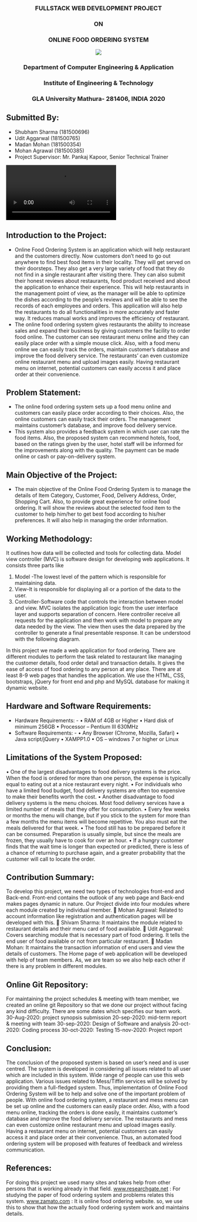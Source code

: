 
<h3 align="center">FULLSTACK WEB DEVELOPMENT PROJECT </h3>
<h3 align="center"> ON </h3>
<h3 align="center">ONLINE FOOD ORDERING SYSTEM</h3>
<p align="center"> <img src="https://upload.wikimedia.org/wikipedia/en/4/42/GLA_University_logo.png" /></p>

<h3 align="center">Department of Computer Engineering & Application</h3>
<h3 align="center">Institute of Engineering & Technology</h3>
<h3 align="center">GLA University
Mathura- 281406, INDIA
2020 </h3>

## Submitted By:
- Shubham Sharma (181500696)            
- Udit Aggarwal (181500765)
- Madan Mohan (181500354)                
- Mohan Agrawal (181500385) 
- Project Supervisor: Mr. Pankaj Kapoor, Senior Technical Trainer

<video src="./video/food.mp4"> </video>
## Introduction to the Project:
- Online Food Ordering System is an application which will help restaurant and the customers directly. Now customers don’t need to go out anywhere to find best food items in their locality. They will get served on their doorsteps. They also get a very large variety of food that they do not find in a single restaurant after visiting there. They can also submit their honest reviews about restaurants, food product received and about the application to enhance their experience.
This will help restaurants in the management point of view, as the manager will be able to optimize the dishes according to the people’s reviews and will be able to see the records of each employees and orders. This application will also help the restaurants to do all functionalities in more accurately and faster way. It reduces manual works and improves the efficiency of restaurant.
- The online food ordering system gives restaurants the ability to increase sales and expand their business by giving customers the facility to order food online. The customer can see restaurant menu online and they can easily place order with a simple mouse click. Also, with a food menu online we can easily track the orders, maintain customer’s database and improve the food delivery service. The restaurants’ can even customize online restaurant menu and upload images easily. Having restaurant menu on internet, potential customers can easily access it and place order at their convenience.

## Problem Statement:

- The online food ordering system sets up a food menu online and customers can easily place order according to their choices. Also, the online customers can easily track their orders. The management maintains customer’s database, and improve food delivery service.
- This system also provides a feedback system in which user can rate the food items. Also, the proposed system can recommend hotels, food, based on the ratings given by the user, hotel staff will be informed for the improvements along with the quality. The payment can be made online or cash or pay-on-delivery system.

## Main Objective of the Project:

- The main objective of the Online Food Ordering System is to manage the details of Item Category, Customer, Food, Delivery Address, Order, Shopping Cart. Also, to provide great experience for online food ordering. It will show the reviews about the selected food item to the customer to help him/her to get best food according to his/her preferences. It will also help in managing the order information.

## Working Methodology:
It outlines how data will be collected and tools for collecting data. Model view controller (MVC) is software design for developing web applications. It consists three parts like
1. Model -The lowest level of the pattern which is responsible for maintaining data.
2. View-It is responsible for displaying all or a portion of the data to the user.
3. Controller-Software code that controls the interaction between model and view.
MVC isolates the application logic from the user interface layer and supports separation of concern. Here controller receive all requests for the application and then work with model to prepare any data needed by the view. The view then uses the data prepared by the controller to generate a final presentable response. It can be understood with the following diagram.

In this project we made a web application for food ordering. There are different modules to perform the task related to restaurant like managing the customer details, food order detail and transaction details. It gives the ease of access of food ordering to any person at any place. There are at least 8-9 web pages that handles the application. We use the HTML, CSS, bootstraps, jQuery for front end and php and MySQL database for making it dynamic website.

## Hardware and Software Requirements:
- Hardware Requirements: -
•	RAM of 4GB or Higher
•	Hard disk of minimum 256GB
•	Processor – Pentium III 630MHz
- Software Requirements: -
•	Any Browser (Chrome, Mozilla, Safari)
•	Java script/jQuery
•	XAMPP1.0
•	OS – windows 7 or higher or Linux

## Limitations of the System Proposed:

•	One of the largest disadvantages to food delivery systems is the price. When the food is ordered for more than one person, the expense is typically equal to eating out at a nice restaurant every night.
•	For individuals who have a limited food budget, food delivery systems are often too expensive to make their benefits worth the cost.
•	Another disadvantage to food delivery systems is the menu choices. Most food delivery services have a limited number of meals that they offer for consumption.
•	Every few weeks or months the menu will change, but if you stick to the system for more than a few months the menu items will become repetitive. You also must eat the meals delivered for that week.
•	The food still has to be prepared before it can be consumed. Preparation is usually simple, but since the meals are frozen, they usually have to cook for over an hour.
•	If a hungry customer finds that the wait time is longer than expected or predicted, there is less of a chance of returning to purchase again, and a greater probability that the customer will call to locate the order.

## Contribution Summary:

To develop this project, we need two types of technologies front-end and Back-end. Front-end contains the outlook of any web page and Back-end makes pages dynamic in nature. Our Project divide into four modules where each module created by individual member.
	Mohan Agrawal: Related to account information like registration and authentication pages will be developed with this.
	Shivam Sharma:  It maintains the module related to restaurant details and their menu card of food available.
	Udit Aggarwal: Covers searching module that is necessary part of food ordering. It tells the end user of food available or not from particular restaurant.
	Madan Mohan: It maintains the transaction information of end users and view the details of customers.
 The Home page of web application will be developed with help of team members. As, we are team so we also help each other if there is any problem in different modules.

## Online Git Repository:

For maintaining the project schedules & meeting with team member, we created an online git Repository so that we done our project without facing any kind difficulty. There are some dates which specifies our team work.
30-Aug-2020: project synopsis submission
20-sep-2020: mid-term report & meeting with team
30-sep-2020: Design of Software and analysis
20-oct-2020: Coding process
30-oct-2020: Testing
15-nov-2020: Project report

## Conclusion:

The conclusion of the proposed system is based on user’s need and is user centred. The system is developed in considering all issues related to all user which are included in this system. Wide range of people can use this web application. Various issues related to Mess/Tiffin services will be solved by providing them a full-fledged system. Thus, implementation of Online Food Ordering System will be to help and solve one of the important problem of people.
With online food ordering system, a restaurant and mess menu can be set up online and the customers can easily place order. Also, with a food menu online, tracking the orders is done easily, it maintains customer’s database and improve the food delivery service. The restaurants and mess can even customize online restaurant menu and upload images easily. Having a restaurant menu on internet, potential customers can easily access it and place order at their convenience. Thus, an automated food ordering system will be proposed with features of feedback and wireless communication.

## References:

For doing this project we used many sites and takes help from other persons that is working already in that field.
www.researchgate.net : For studying the paper of food ordering system and problems relates this system.
www.zamato.com : It is online food ordering website. so, we use this to show that how the actually food ordering system work and maintains details.








